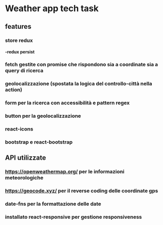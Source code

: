 # Weather app tech task

## features

### store redux

#### -redux persist

### fetch gestite con promise che rispondono sia a coordinate sia a query di ricerca

### geolocalizzazione (spostata la logica del controllo-città nella action)

### form per la ricerca con accessibilità e pattern regex

### button per la geolocalizzazione

### react-icons

### bootstrap e react-bootstrap

## API utilizzate

### https://openweathermap.org/ per le informazioni meteorologiche

### https://geocode.xyz/ per il reverse coding delle coordinate gps

### date-fns per la formattazione delle date

### installato react-responsive per gestione responsiveness

